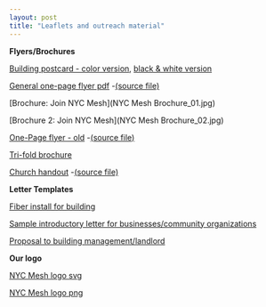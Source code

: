 ```yaml
---
layout: post
title: "Leaflets and outreach material"
---
```


**Flyers/Brochures**

[Building postcard - color version](flyer.jpg), [black & white version](flyer-bw.jpg)

[General one-page flyer pdf](leaflet-bw.pdf) -[(source file)](leaflet-rtfd.zip)

[Brochure: Join NYC Mesh](NYC Mesh Brochure_01.jpg)

[Brochure 2: Join NYC Mesh](NYC Mesh Brochure_02.jpg)

[One-Page flyer - old](building-leaflet.pdf) -[(source file)](building-leaflet.rtfd.zip)

[Tri-fold brochure](meshmail.pdf)

[Church handout](church.pdf) -[(source file)](https://docs.google.com/document/d/1duBRyzncVxuODrXyH7ooDki2LEmwcyuOtkZJjcC3loo/edit?usp=sharing)

**Letter Templates**

[Fiber install for building](https://docs.google.com/document/d/1UTLYMidNWN3XWmzXjnmfF_zHWAyIOqoDm1BtRGWhfoQ/edit?usp=sharing)

[Sample introductory letter for businesses/community organizations](https://docs.google.com/document/d/1_BNWaigV6LNK3PMdgQ8bhw6EDUueLUpRGxrPGZjyl2o/edit?usp=sharing)

[Proposal to building management/landlord](https://docs.google.com/document/d/1hmB5p-Zebi5frNimiwAoC7E-nAoWJGc49R2tNQW010Q/edit?usp=sharing)


**Our logo**

[NYC Mesh logo svg](logo.svg)

[NYC Mesh logo png](logo.png)
